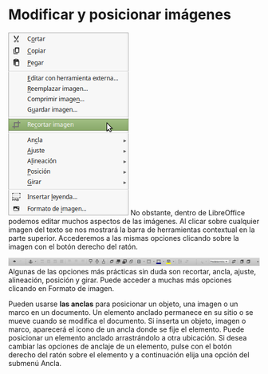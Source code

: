 
# Modificar y posicionar imágenes

![](https://raw.githubusercontent.com/catedu/libreOffice-la-suite-ofimatica-libre/master/img/Menu_234.png)
No obstante, dentro de LibreOffice podemos editar muchos aspectos de las imágenes. Al clicar sobre cualquier imagen del texto se nos mostrará la barra de herramientas contextual en la parte superior. Accederemos a las mismas opciones clicando sobre la imagen con el botón derecho del ratón.

![](https://raw.githubusercontent.com/catedu/libreOffice-la-suite-ofimatica-libre/master/img/Seleccion_235.png)
Algunas de las opciones más prácticas sin duda son recortar, ancla, ajuste, alineación, posición y girar. Puede acceder a muchas más opciones clicando en Formato de imagen.

Pueden usarse **las anclas** para posicionar un objeto, una imagen o un marco en un documento. Un elemento anclado permanece en su sitio o se mueve cuando se modifica el documento. Si inserta un objeto, imagen o marco, aparecerá el icono de un ancla donde se fije el elemento. Puede posicionar un elemento anclado arrastrándolo a otra ubicación. Si desea cambiar las opciones de anclaje de un elemento, pulse con el botón derecho del ratón sobre el elemento y a continuación elija una opción del submenú Ancla.

